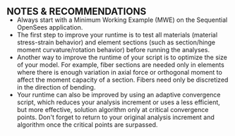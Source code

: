 ## NOTES & RECOMMENDATIONS
<ul style="margin-top:-20px;">
<li>Always start with a Minimum Working Example (MWE) on the Sequential OpenSees application.</li>
<li>The first step to improve your runtime is to test all materials (material stress-strain behavior) and element sections (such as section/hinge moment curvature/rotation behavior) before running the analyses.</li>
<li>Another way to improve the runtime of your script is to optimize the size of your model. For example, fiber sections are needed only in elements where there is enough variation in axial force or orthogonal moment to affect the moment capacity of a section. Fibers need only be discretized in the direction of bending.</li>
<li>Your runtime can also be improved by using an adaptive convergence script, which reduces your analysis increment or uses a less efficient, but more effective, solution algorithm only at critical convergence points. Don't forget to return to your original analysis increment and algorithm once the critical points are surpassed.</li>
</ul>
